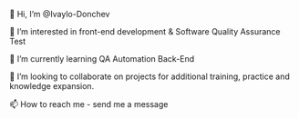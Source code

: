 👋 Hi, I’m @Ivaylo-Donchev

👀 I’m interested in front-end development & Software Quality Assurance Test

🌱 I’m currently learning QA Automation Back-End 

👯 I’m looking to collaborate on projects for additional training, practice and knowledge expansion.

📫 How to reach me - send me a message


